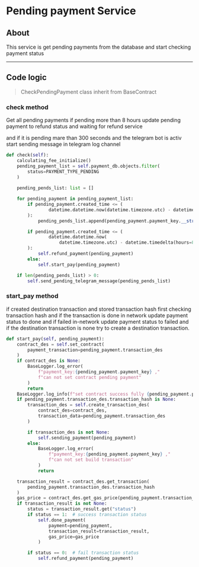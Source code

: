 # Pending payment Service

## About
This service is get pending payments from the database and start checking payment status


--------------------------------------
## Code logic
> CheckPendingPayment class inherit from BaseContract

### check method
Get all pending payments
if pending more than 8 hours update pending payment to refund status and 
waiting for refund service

and if it is pending mare than 300 seconds and the telegram bot is activ start sending message in telegram log channel

```python
def check(self):
    calculating_fee_initialize()
    pending_payment_list = self.payment_db.objects.filter(
        status=PAYMENT_TYPE_PENDING
    )
    
    pending_pends_list: list = []

    for pending_payment in pending_payment_list:
        if pending_payment.created_time <= (
                datetime.datetime.now(datetime.timezone.utc) - datetime.timedelta(seconds=300)
        ):
            pending_pends_list.append(pending_payment.payment_key.__str__())

        if pending_payment.created_time <= (
                datetime.datetime.now(
                    datetime.timezone.utc) - datetime.timedelta(hours=8)
        ):
            self.refund_payment(pending_payment)
        else:
            self.start_pay(pending_payment)

    if len(pending_pends_list) > 0:
        self.send_pending_telegram_message(pending_pends_list)
```

### start_pay method
if created destination transaction and stored transaction hash first checking transaction 
hash and if the transaction is done in network update payment status to done and if failed in-network 
update payment status to failed and if the destination transaction is none try to create a destination transaction.

```python
def start_pay(self, pending_payment):
    contract_des = self.set_contract(
        payment_transaction=pending_payment.transaction_des
    )
    if contract_des is None:
        BaseLogger.log_error(
            f"payment_key:{pending_payment.payment_key} ,"
            f"can not set contract pending payment"
        )
        return
    BaseLogger.log_info(f"set contract success fully {pending_payment.payment_key}")
    if pending_payment.transaction_des.transaction_hash is None:
        transaction_des = self.create_transaction_des(
            contract_des=contract_des,
            transaction_data=pending_payment.transaction_des
        )

        if transaction_des is not None:
            self.sending_payment(pending_payment)
        else:
            BaseLogger.log_error(
                f"payment_key:{pending_payment.payment_key} ,"
                f"can not set build transaction"
            )
            return

    transaction_result = contract_des.get_transaction(
        pending_payment.transaction_des.transaction_hash
    )
    gas_price = contract_des.get_gas_price(pending_payment.transaction_des.transaction_hash)
    if transaction_result is not None:
        status = transaction_result.get("status")
        if status == 1:  # success transaction status
            self.done_payment(
                payment=pending_payment,
                transaction_result=transaction_result,
                gas_price=gas_price
            )

        if status == 0:  # fail transaction status
            self.refund_payment(pending_payment)
```